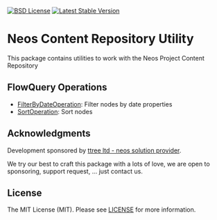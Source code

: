 [![BSD License](https://img.shields.io/github/license/mashape/apistatus.svg)](LICENSE)
[![Latest Stable Version](https://poser.pugx.org/ttree/contentrepositoryutility/version)](https://packagist.org/packages/ttree/contentrepositoryutility)

# Neos Content Repository Utility

This package contains utilities to work with the Neos Project Content Repository

## FlowQuery Operations

 * [FilterByDateOperation](Classes/Eel/FlowQueryOperations/FilterByDateOperation.php): Filter nodes by date properties
 * [SortOperation](Classes/Eel/FlowQueryOperations/SortOperation.php): Sort nodes

## Acknowledgments

Development sponsored by [ttree ltd - neos solution provider](http://ttree.ch).

We try our best to craft this package with a lots of love, we are open to sponsoring, support request, ... just contact us.

## License

The MIT License (MIT). Please see [LICENSE](LICENSE) for more information.

